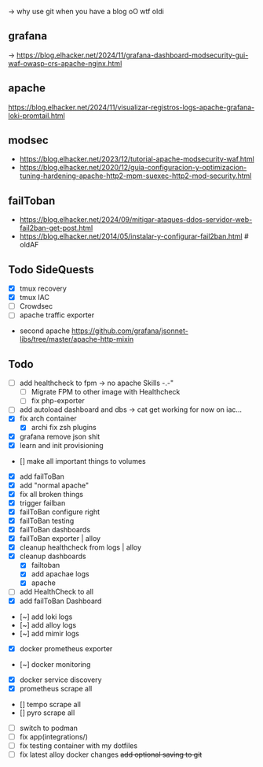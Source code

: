 -> why use git when you have a blog oO wtf oldi  
## grafana
-> https://blog.elhacker.net/2024/11/grafana-dashboard-modsecurity-gui-waf-owasp-crs-apache-nginx.html

## apache
https://blog.elhacker.net/2024/11/visualizar-registros-logs-apache-grafana-loki-promtail.html

## modsec
- https://blog.elhacker.net/2023/12/tutorial-apache-modsecurity-waf.html
- https://blog.elhacker.net/2020/12/guia-configuracion-y-optimizacion-tuning-hardening-apache-http2-mpm-suexec-http2-mod-security.html
## failToban
- https://blog.elhacker.net/2024/09/mitigar-ataques-ddos-servidor-web-fail2ban-get-post.html
- https://blog.elhacker.net/2014/05/instalar-y-configurar-fail2ban.html # oldAF

## Todo SideQuests
- [x] tmux recovery
- [x] tmux IAC
- [ ] Crowdsec
- [ ] apache traffic exporter
- second apache https://github.com/grafana/jsonnet-libs/tree/master/apache-http-mixin

## Todo
- [ ] add healthcheck to fpm  -> no apache Skills -.-"
    - [ ] Migrate FPM to other image with Healthcheck
    - [ ] fix php-exporter
- [ ] add autoload dashboard and dbs ->  cat get working for now on iac...
- [x] fix arch container 
    - [x] archi fix zsh plugins 
- [x] grafana remove json shit
- [x] learn and init provisioning
- [] make all important things to volumes
- [x] add failToBan
- [x] add "normal apache"
- [x] fix all broken things
- [x] trigger failban
- [x] failToBan configure right
- [x] failToBan testing
- [x] failToBan dashboards
- [x] failToBan exporter | alloy
- [x] cleanup healthcheck from logs | alloy
- [x] cleanup dashboards 
    - [x] failtoban  
    - [x] add apachae logs  
    - [x] apache  
- [ ] add HealthCheck to all
- [x] add failToBan Dashboard
- [~] add loki logs
- [~] add alloy logs
- [~] add mimir logs
- [x] docker prometheus exporter 
- [~] docker monitoring
- [x] docker service discovery
- [x] prometheus scrape all
- [] tempo scrape all
- [] pyro scrape all
- [ ] switch to podman  
- [ ] fix app(integrations/) 
- [ ] fix testing container with my dotfiles
- [ ] fix latest alloy docker changes
~~add optional saving to git~~